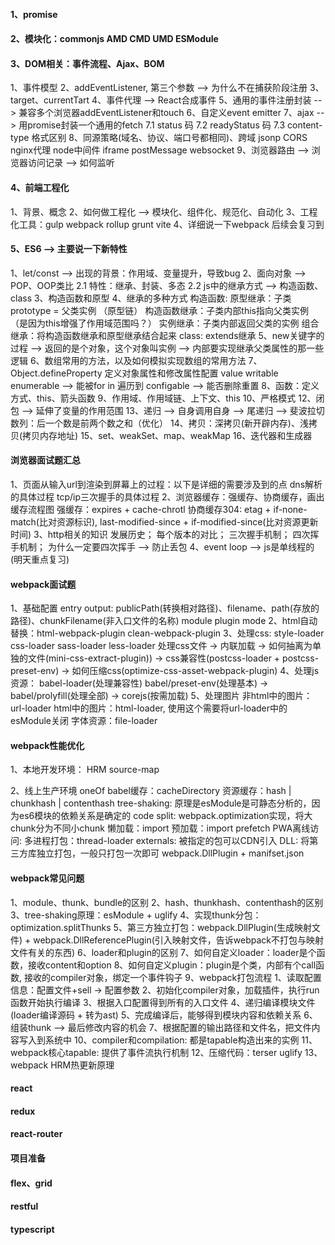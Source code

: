 #### 1、promise
#### 2、模块化：commonjs AMD CMD UMD ESModule
#### 3、DOM相关：事件流程、Ajax、BOM
  1、事件模型
  2、addEventListener, 第三个参数 --> 为什么不在捕获阶段注册
  3、target、currentTart
  4、事件代理 --> React合成事件
  5、通用的事件注册封装 --> 兼容多个浏览器addEventListener和touch
  6、自定义event emitter
  7、ajax --> 用promise封装一个通用的fetch
    7.1 status 码
    7.2 readyStatus 码
    7.3 content-type 格式区别
  8、同源策略(域名、协议、端口号都相同)、跨域
    jsonp
    CORS
    nginx代理
    node中间件
    iframe
    postMessage
    websocket
  9、浏览器路由 --> 浏览器访问记录 --> 如何监听
#### 4、前端工程化
  1、背景、概念
  2、如何做工程化 --> 模块化、组件化、规范化、自动化
  3、工程化工具：gulp webpack rollup grunt vite
  4、详细说一下webpack 后续会复习到

#### 5、ES6 --> 主要说一下新特性
  1、let/const --> 出现的背景：作用域、变量提升，导致bug
  2、面向对象 --> POP、OOP类比
      2.1 特性：继承、封装、多态
      2.2 js中的继承方式 --> 构造函数、class
  3、构造函数和原型
  4、继承的多种方式
      构造函数:
        原型继承：子类prototype = 父类实例 （原型链）
        构造函数继承：子类内部this指向父类实例（是因为this增强了作用域范围吗？）
        实例继承：子类内部返回父类的实例
        组合继承：将构造函数继承和原型继承结合起来
      class:
        extends继承
  5、new关键字的过程 --> 返回的是个对象，这个对象叫实例 --> 内部要实现继承父类属性的那一些逻辑
  6、数组常用的方法，以及如何模拟实现数组的常用方法
  7、Object.defineProperty 定义对象属性和修改属性配置
      value
      writable
      enumerable --> 能被for in 遍历到
      configable --> 能否删除重置
  8、函数：定义方式、this、箭头函数
  9、作用域、作用域链、上下文、this
  10、严格模式
  12、闭包 --> 延伸了变量的作用范围
  13、递归 --> 自身调用自身 --> 尾递归 --> 斐波拉切数列：后一个数是前两个数之和（优化）
  14、拷贝：深拷贝(新开辟内存)、浅拷贝(拷贝内存地址)
  15、set、weakSet、map、weakMap
  16、迭代器和生成器

#### 浏览器面试题汇总
  1、页面从输入url到渲染到屏幕上的过程：以下是详细的需要涉及到的点
      dns解析的具体过程
      tcp/ip三次握手的具体过程
  2、浏览器缓存：强缓存、协商缓存，画出缓存流程图
      强缓存：expires + cache-chrotl
      协商缓存304: etag + if-none-match(比对资源标识), last-modified-since + if-modified-since(比对资源更新时间)
  3、http相关的知识
      发展历史；
      每个版本的对比；
      三次握手机制；
      四次挥手机制；
      为什么一定要四次挥手 --> 防止丢包
  4、event loop --> js是单线程的(明天重点复习)

#### webpack面试题
  1、基础配置
      entry
      output: publicPath(转换相对路径)、filename、path(存放的路径)、chunkFilename(非入口文件的名称)
      module
      plugin
      mode
  2、html自动替换：html-webpack-plugin clean-webpack-plugin
  3、处理css: style-loader css-loader sass-loader less-loader
      处理css文件 -> 内联加载 -> 
      如何抽离为单独的文件(mini-css-extract-plugin)) -> 
      css兼容性(postcss-loader + postcss-preset-env) ->
      如何压缩css(optimize-css-asset-webpack-plugin)
  4、处理js资源： babel-loader(处理兼容性)
      babel/preset-env(处理基本) -> babel/prolyfill(处理全部) -> corejs(按需加载)
  5、处理图片
      非html中的图片：url-loader
      html中的图片：html-loader, 使用这个需要将url-loader中的esModule关闭
      字体资源：file-loader

#### webpack性能优化
  1、本地开发环境：
      HRM
      source-map

  2、线上生产环境
      oneOf
      babel缓存：cacheDirectory
      资源缓存：hash | chunkhash | contenthash
      tree-shaking: 原理是esModule是可静态分析的，因为es6模块的依赖关系是确定的
      code split: webpack.optimization实现，将大chunk分为不同小chunk
      懒加载：import
      预加载：import prefetch
      PWA离线访问:
      多进程打包：thread-loader
      externals: 被指定的包可以CDN引入
      DLL: 将第三方库独立打包，一般只打包一次即可 webpack.DllPlugin + manifset.json

#### webpack常见问题
  1、module、thunk、bundle的区别
  2、hash、thunkhash、contenthash的区别
  3、tree-shaking原理：esModule + uglify
  4、实现thunk分包：optimization.splitThunks
  5、第三方独立打包：webpack.DllPlugin(生成映射文件) + webpack.DllReferencePlugin(引入映射文件，告诉webpack不打包与映射文件有关的东西)
  6、loader和plugin的区别
  7、如何自定义loader：loader是个函数，接收content和option
  8、如何自定义plugin：plugin是个类，内部有个call函数, 接收的compiler对象，绑定一个事件钩子
  9、webpack打包流程
      1、读取配置信息：配置文件+sell -> 配置参数
      2、初始化compiler对象，加载插件，执行run函数开始执行编译
      3、根据入口配置得到所有的入口文件
      4、递归编译模块文件(loader编译源码 + 转为ast)
      5、完成编译后，能够得到模块内容和依赖关系
      6、组装thunk --> 最后修改内容的机会
      7、根据配置的输出路径和文件名，把文件内容写入到系统中
  10、compiler和compilation: 都是tapable构造出来的实例
  11、webpack核心tapable: 提供了事件流执行机制
  12、压缩代码：terser uglify
  13、webpack HRM热更新原理

#### react

#### redux

#### react-router

#### 项目准备

#### flex、grid

#### restful

#### typescript





